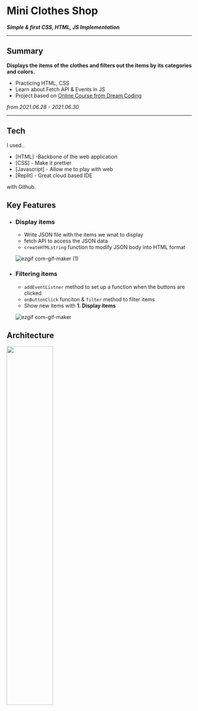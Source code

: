 # Mini Clothes Shop
***Simple & first CSS, HTML, JS Implementation***

---
## Summary
**Displays the items of the clothes and filters out the items by its categories and colors.**

- Practicing HTML, CSS
- Learn about Fetch API & Events in JS
- Project based on [Online Course from Dream Coding]("https://www.youtube.com/watch?v=We2Kv1HMGvc")

*from 2021.06.28 - 2021.06.30*

----

## Tech

I used..
- [HTML] -Backbone of the web application
- [CSS] - Make it prettier
- [Javascript] - Allow me to play with web
- [Replit] - Great cloud based IDE

with Github.

## Key Features

-  ### Display items 
    - Write JSON file with the items we wnat to display
    - fetch API to access the JSON data 
    - `createHTMLstring` function to modify JSON body into HTML format 

    ![ezgif com-gif-maker (1)](https://user-images.githubusercontent.com/60536942/123971293-e01a4e00-d9f4-11eb-99b1-44a800acd9af.gif)

- ### Filtering items 
    - `addEventListner` method to set up a function when the buttons are clicked
    - `onButtonClick` funciton & `filter` method to filter items 
    - Show new items with **1. Display items**

    ![ezgif com-gif-maker](https://user-images.githubusercontent.com/60536942/123970309-f96eca80-d9f3-11eb-871b-b4bde5873830.gif)

## Architecture
   <img src= "https://user-images.githubusercontent.com/60536942/123974240-72bbec80-d9f7-11eb-9e82-7cf68354f897.jpeg" width = 50% height = 50%>




